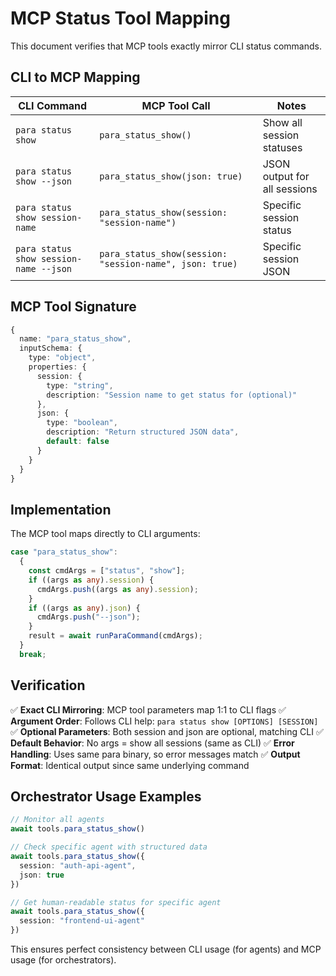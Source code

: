 # MCP Status Tool Mapping

This document verifies that MCP tools exactly mirror CLI status commands.

## CLI to MCP Mapping

| CLI Command | MCP Tool Call | Notes |
|-------------|---------------|-------|
| `para status show` | `para_status_show()` | Show all session statuses |
| `para status show --json` | `para_status_show(json: true)` | JSON output for all sessions |
| `para status show session-name` | `para_status_show(session: "session-name")` | Specific session status |
| `para status show session-name --json` | `para_status_show(session: "session-name", json: true)` | Specific session JSON |

## MCP Tool Signature

```typescript
{
  name: "para_status_show",
  inputSchema: {
    type: "object",
    properties: {
      session: {
        type: "string",
        description: "Session name to get status for (optional)"
      },
      json: {
        type: "boolean", 
        description: "Return structured JSON data",
        default: false
      }
    }
  }
}
```

## Implementation

The MCP tool maps directly to CLI arguments:

```typescript
case "para_status_show":
  {
    const cmdArgs = ["status", "show"];
    if ((args as any).session) {
      cmdArgs.push((args as any).session);
    }
    if ((args as any).json) {
      cmdArgs.push("--json");
    }
    result = await runParaCommand(cmdArgs);
  }
  break;
```

## Verification

✅ **Exact CLI Mirroring**: MCP tool parameters map 1:1 to CLI flags
✅ **Argument Order**: Follows CLI help: `para status show [OPTIONS] [SESSION]`  
✅ **Optional Parameters**: Both session and json are optional, matching CLI
✅ **Default Behavior**: No args = show all sessions (same as CLI)
✅ **Error Handling**: Uses same para binary, so error messages match
✅ **Output Format**: Identical output since same underlying command

## Orchestrator Usage Examples

```typescript
// Monitor all agents
await tools.para_status_show()

// Check specific agent with structured data
await tools.para_status_show({
  session: "auth-api-agent", 
  json: true
})

// Get human-readable status for specific agent
await tools.para_status_show({
  session: "frontend-ui-agent"
})
```

This ensures perfect consistency between CLI usage (for agents) and MCP usage (for orchestrators).